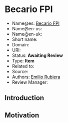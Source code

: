 # Becario FPI

* Name@es: [Becario FPI]()
* Name@en-us:
* Name@en-uk:
* Short name: 
* Domain: 
* URI: 
* Status: **Awaiting Review**
* Type: **Item**
* Related to:
* Source: 
* Authors: [Emilio Rubiera](https://github.com/spitxa)
* Review Manager:

## Introduction



## Motivation
